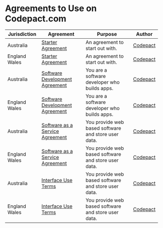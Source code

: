 # Agreements to Use on Codepact.com

| Jurisdiction | Agreement |  Purpose | Author |
| ------------- | ------------- |------------- |------------- |
| Australia | [Starter Agreement](https://github.com/Codepact/starter-agreement/blob/master/starter-agreement.md) | An agreement to start out with.| [Codepact](http://github.com/codepact) |
| England Wales | [Starter Agreement](https://github.com/Codepact/starter-agreement/blob/master/starter-agreement.md) | An agreement to start out with.| [Codepact](http://github.com/codepact) |
| Australia | [Software Development Agreement](https://github.com/Codepact/software-development/blob/master/software-development.md) | You are a software developer who builds apps.| [Codepact](http://github.com/codepact) |
| England Wales | [Software Development Agreement](https://github.com/Codepact/software-development/blob/master/software-development.md) | You are a software developer who builds apps.| [Codepact](http://github.com/codepact) |
| Australia | [Software as a Service Agreement](https://github.com/Codepact/software-as-a-service/blob/master/software-as-a-service.md) | You provide web based software and store user data.| [Codepact](http://github.com/codepact) |
| England Wales | [Software as a Service Agreement](https://github.com/Codepact/software-as-a-service/blob/master/software-as-a-service.md) | You provide web based software and store user data.| [Codepact](http://github.com/codepact) |
| Australia | [Interface Use Terms](https://github.com/Codepact/interface-use-terms/blob/master/interface-use-terms.md) | You provide web based software and store user data.| [Codepact](http://github.com/codepact) |
| England Wales | [Interface Use Terms](https://github.com/Codepact/interface-use-terms/blob/master/interface-use-terms.md) | You provide web based software and store user data.| [Codepact](http://github.com/codepact) |
